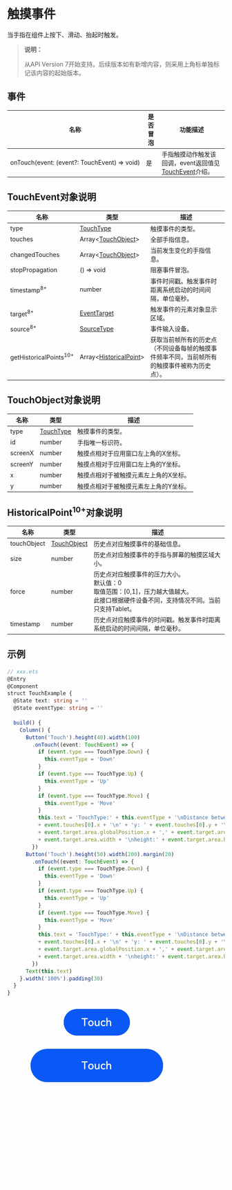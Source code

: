 # 触摸事件

当手指在组件上按下、滑动、抬起时触发。

> **说明：**
>
> 从API Version 7开始支持。后续版本如有新增内容，则采用上角标单独标记该内容的起始版本。


## 事件

| 名称                                                         | 是否冒泡 | 功能描述                                                     |
| ------------------------------------------------------------ | -------- | ------------------------------------------------------------ |
| onTouch(event:&nbsp;(event?:&nbsp;TouchEvent)&nbsp;=&gt;&nbsp;void) | 是       | 手指触摸动作触发该回调，event返回值见[TouchEvent](#touchevent对象说明)介绍。 |


## TouchEvent对象说明

| 名称                | 类型                                       | 描述           |
| ------------------- | ---------------------------------------- | ------------ |
| type                | [TouchType](ts-appendix-enums.md#touchtype)      | 触摸事件的类型。     |
| touches             | Array&lt;[TouchObject](#touchobject对象说明)&gt; | 全部手指信息。      |
| changedTouches      | Array&lt;[TouchObject](#touchobject对象说明)&gt; | 当前发生变化的手指信息。 |
| stopPropagation      | () => void | 阻塞事件冒泡。 |
| timestamp<sup>8+</sup> | number | 事件时间戳。触发事件时距离系统启动的时间间隔，单位毫秒。 |
| target<sup>8+</sup> | [EventTarget](ts-universal-events-click.md#eventtarget8对象说明) | 触发事件的元素对象显示区域。 |
| source<sup>8+</sup> | [SourceType](ts-gesture-settings.md#sourcetype枚举说明) | 事件输入设备。 |
| getHistoricalPoints<sup>10+</sup> | Array&lt;[HistoricalPoint](#historicalpoint10对象说明)&gt;| 获取当前帧所有的历史点（不同设备每帧的触摸事件频率不同，当前帧所有的触摸事件被称为历史点）。 |


## TouchObject对象说明

| 名称    | 类型                                        | 描述                                  |
| ------- | ------------------------------------------- | ------------------------------------- |
| type    | [TouchType](ts-appendix-enums.md#touchtype) | 触摸事件的类型。                      |
| id      | number                                      | 手指唯一标识符。                      |
| screenX | number                                      | 触摸点相对于应用窗口左上角的X坐标。   |
| screenY | number                                      | 触摸点相对于应用窗口左上角的Y坐标。   |
| x       | number                                      | 触摸点相对于被触摸元素左上角的X坐标。 |
| y       | number                                      | 触摸点相对于被触摸元素左上角的Y坐标。 |

## HistoricalPoint<sup>10+</sup>对象说明

| 名称         | 类型                                 | 描述                                                                         |
| ----------- | ----------------------------------- | ----------------------------------------------------------------------------- |
| touchObject | [TouchObject](#touchobject对象说明)  | 历史点对应触摸事件的基础信息。                                                   |
| size        | number                              | 历史点对应触摸事件的手指与屏幕的触摸区域大小。                                     |
| force       | number                              | 历史点对应触摸事件的压力大小。<br/>默认值：0<br/>取值范围：[0,1]，压力越大值越大。<br/>此接口根据硬件设备不同，支持情况不同。当前只支持Tablet。|
| timestamp   | number                              | 历史点对应触摸事件的时间戳。触发事件时距离系统启动的时间间隔，单位毫秒。             |
## 示例

```ts
// xxx.ets
@Entry
@Component
struct TouchExample {
  @State text: string = ''
  @State eventType: string = ''

  build() {
    Column() {
      Button('Touch').height(40).width(100)
        .onTouch((event: TouchEvent) => {
          if (event.type === TouchType.Down) {
            this.eventType = 'Down'
          }
          if (event.type === TouchType.Up) {
            this.eventType = 'Up'
          }
          if (event.type === TouchType.Move) {
            this.eventType = 'Move'
          }
          this.text = 'TouchType:' + this.eventType + '\nDistance between touch point and touch element:\nx: '
          + event.touches[0].x + '\n' + 'y: ' + event.touches[0].y + '\nComponent globalPos:('
          + event.target.area.globalPosition.x + ',' + event.target.area.globalPosition.y + ')\nwidth:'
          + event.target.area.width + '\nheight:' + event.target.area.height
        })
      Button('Touch').height(50).width(200).margin(20)
        .onTouch((event: TouchEvent) => {
          if (event.type === TouchType.Down) {
            this.eventType = 'Down'
          }
          if (event.type === TouchType.Up) {
            this.eventType = 'Up'
          }
          if (event.type === TouchType.Move) {
            this.eventType = 'Move'
          }
          this.text = 'TouchType:' + this.eventType + '\nDistance between touch point and touch element:\nx: '
          + event.touches[0].x + '\n' + 'y: ' + event.touches[0].y + '\nComponent globalPos:('
          + event.target.area.globalPosition.x + ',' + event.target.area.globalPosition.y + ')\nwidth:'
          + event.target.area.width + '\nheight:' + event.target.area.height
        })
      Text(this.text)
    }.width('100%').padding(30)
  }
}
```

![zh-cn_image_0000001209874754](figures/zh-cn_image_0000001209874754.gif)
